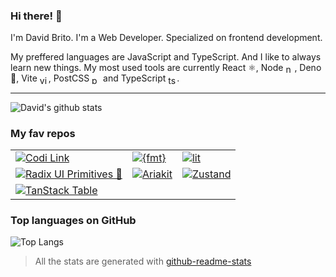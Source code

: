 <!--
**davbrito/davbrito** is a ✨ _special_ ✨ repository because its \`README.md\` (this file) appears on your GitHub profile.

Here are some ideas to get you started:

- 🔭 I’m currently working on ...
- 🌱 I’m currently learning ...
- 👯 I’m looking to collaborate on ...
- 🤔 I’m looking for help with ...
- 💬 Ask me about ...
- 📫 How to reach me: ...
- 😄 Pronouns: ...
- ⚡ Fun fact: ...
-->

### Hi there! 👋

I'm David Brito. I'm a Web Developer. Specialized on frontend development.

My preffered languages are JavaScript and TypeScript. And I like to always learn
new things. My most used tools are currently React ⚛️, Node
<img src="https://camo.githubusercontent.com/342d0b4d47c3c88c7542ddeb7bc8f7e4b6dbf8b496ca4f4f6c66a11659bbc180/68747470733a2f2f6e6f64656a732e6f72672f7374617469632f696d616765732f66617669636f6e732f6170706c652d746f7563682d69636f6e2e706e67" alt="node" style="width: 1em; height: 1em; vertical-align: middle;" />,
Deno 🦕, Vite
<img src="https://vitejs.dev/logo.svg" alt="vite" style="width: 1em; height: 1em; vertical-align: middle;" />,
PostCSS
<img src="https://github.com/postcss/brand/raw/master/dist/postcss-logo-symbol.svg" alt="postcss" style="width: 1em; height: 1em; vertical-align: middle;" />
and TypeScript
<img src="https://upload.wikimedia.org/wikipedia/commons/4/4c/Typescript_logo_2020.svg" alt="ts" style="width: 1em; height: 1em; vertical-align: middle;" />.

---

![David's github stats](https://github-readme-stats.vercel.app/api/?username=davbrito&show_icons=true)

### My fav repos

<table><tr><td><a href="https://github.com/midudev/codi.link"><img src="https://github-readme-stats.vercel.app/api/pin/?username=midudev&repo=codi.link" alt="Codi Link" /></a></td><td><a href="https://github.com/fmtlib/fmt"><img src="https://github-readme-stats.vercel.app/api/pin/?username=fmtlib&repo=fmt" alt="{fmt}" /></a></td><td><a href="https://github.com/lit/lit"><img src="https://github-readme-stats.vercel.app/api/pin/?username=lit&repo=lit" alt="lit" /></a></td></tr><tr><td><a href="https://github.com/radix-ui/primitives"><img src="https://github-readme-stats.vercel.app/api/pin/?username=radix-ui&repo=primitives" alt="Radix UI Primitives 💖" /></a></td><td><a href="https://github.com/ariakit/ariakit"><img src="https://github-readme-stats.vercel.app/api/pin/?username=ariakit&repo=ariakit" alt="Ariakit" /></a></td><td><a href="https://github.com/pmndrs/zustand"><img src="https://github-readme-stats.vercel.app/api/pin/?username=pmndrs&repo=zustand" alt="Zustand" /></a></td></tr><tr><td><a href="https://github.com/TanStack/table"><img src="https://github-readme-stats.vercel.app/api/pin/?username=TanStack&repo=table" alt="TanStack Table" /></a></td></tr></table>

### Top languages on GitHub

![Top Langs](https://github-readme-stats.vercel.app/api/top-langs/?username=davbrito&langs_count=6&layout=compact)

> All the stats are generated with
> [github-readme-stats](https://github.com/anuraghazra/github-readme-stats)

